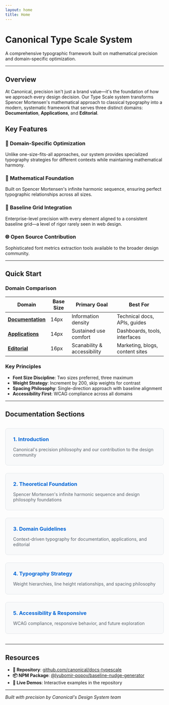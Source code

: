 ```yaml
---
layout: home
title: Home
---
```


# Canonical Type Scale System

A comprehensive typographic framework built on mathematical precision and domain-specific optimization.

---

## Overview

At Canonical, precision isn't just a brand value—it's the foundation of how we approach every design decision. Our Type Scale system transforms Spencer Mortensen's mathematical approach to classical typography into a modern, systematic framework that serves three distinct domains: **Documentation**, **Applications**, and **Editorial**.

## Key Features

### 🎯 **Domain-Specific Optimization**
Unlike one-size-fits-all approaches, our system provides specialized typography strategies for different contexts while maintaining mathematical harmony.

### 📐 **Mathematical Foundation**
Built on Spencer Mortensen's infinite harmonic sequence, ensuring perfect typographic relationships across all sizes.

### 🎨 **Baseline Grid Integration**
Enterprise-level precision with every element aligned to a consistent baseline grid—a level of rigor rarely seen in web design.

### 🌐 **Open Source Contribution**
Sophisticated font metrics extraction tools available to the broader design community.

---

## Quick Start

### Domain Comparison

| Domain | Base Size | Primary Goal | Best For |
|--------|-----------|--------------|----------|
| **[Documentation](docs/03-domain-guidelines.md#documentation-typography)** | 14px | Information density | Technical docs, APIs, guides |
| **[Applications](docs/03-domain-guidelines.md#application-typography)** | 14px | Sustained use comfort | Dashboards, tools, interfaces |
| **[Editorial](docs/03-domain-guidelines.md#editorial-typography)** | 16px | Scanability & accessibility | Marketing, blogs, content sites |

### Key Principles

- **Font Size Discipline**: Two sizes preferred, three maximum
- **Weight Strategy**: Increment by 200, skip weights for contrast  
- **Spacing Philosophy**: Single-direction approach with baseline alignment
- **Accessibility First**: WCAG compliance across all domains

---

## Documentation Sections

<div class="docs-grid">
  <div class="docs-card">
    <h3><a href="docs/01-introduction">1. Introduction</a></h3>
    <p>Canonical's precision philosophy and our contribution to the design community</p>
  </div>
  
  <div class="docs-card">
    <h3><a href="docs/02-theoretical-foundation">2. Theoretical Foundation</a></h3>
    <p>Spencer Mortensen's infinite harmonic sequence and design philosophy foundations</p>
  </div>
  
  <div class="docs-card">
    <h3><a href="docs/03-domain-guidelines">3. Domain Guidelines</a></h3>
    <p>Context-driven typography for documentation, applications, and editorial</p>
  </div>
  
  <div class="docs-card">
    <h3><a href="docs/04-typography-strategy">4. Typography Strategy</a></h3>
    <p>Weight hierarchies, line height relationships, and spacing philosophy</p>
  </div>
  
  <div class="docs-card">
    <h3><a href="docs/05-accessibility-responsive">5. Accessibility & Responsive</a></h3>
    <p>WCAG compliance, responsive behavior, and future exploration</p>
  </div>
</div>

---

## Resources

- **🔗 Repository**: [github.com/canonical/docs-typescale](https://github.com/canonical/docs-typescale)
- **📦 NPM Package**: [@lyubomir-popov/baseline-nudge-generator](https://www.npmjs.com/package/@lyubomir-popov/baseline-nudge-generator)
- **🎨 Live Demos**: Interactive examples in the repository

---

*Built with precision by Canonical's Design System team*

<style>
.docs-grid {
  display: grid;
  grid-template-columns: repeat(auto-fit, minmax(300px, 1fr));
  gap: 1.5rem;
  margin: 2rem 0;
}

.docs-card {
  border: 1px solid #e1e5e9;
  border-radius: 8px;
  padding: 1.5rem;
  background: #f8f9fa;
}

.docs-card h3 {
  margin-top: 0;
  margin-bottom: 0.5rem;
}

.docs-card h3 a {
  color: #0366d6;
  text-decoration: none;
}

.docs-card h3 a:hover {
  text-decoration: underline;
}

.docs-card p {
  margin-bottom: 0;
  color: #586069;
}
</style>
